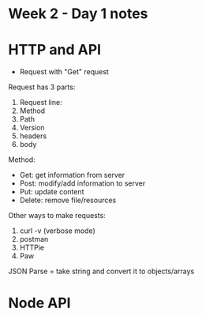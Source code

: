 # Week 2 - Day 1 notes

# HTTP and API

- Request with "Get" request

Request has 3 parts:
1. Request line:
  1. Method
  2. Path
  3. Version
2. headers
3. body

Method:
- Get: get information from server
- Post: modify/add information to server
- Put: update content
- Delete: remove file/resources

Other ways to make requests:
1. curl -v (verbose mode)
2. postman
3. HTTPie
4. Paw

JSON Parse = take string and convert it to objects/arrays

# Node API

